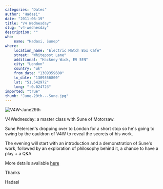 ```yaml
---
categories: "Dates"
author: "Hadasi"
date: "2011-06-19"
title: "V4 Wednesday"
slug: "v4-wednesday"
description: ""
who: 
    name: "Hadasi, Sunep"
where: 
    location_name: "Electric Match Box Cafe"
    street: "Whitepost Lane"
    additional: "Hackney Wick, E9 5EN"
    city: "London"
    country: "uk"
    from_date: "1309359600"
    to_date: "1309366800"
    lat: "51.542972"
    long: "-0.024723"
imported: "true"
thumb: "June-29th---Sune.jpg"
---
```



![V4W-June29th](June-29th---Sune.jpg) 

V4Wednesday: a master class with Sune of Motorsaw.

Sune Petersen's dropping over to London for a short stop so he's going to swing by the cauldron of V4W to reveal the secrets of his work.

The evening will start with an introduction and a demonstration of Sune's work, followed by an exploration of philosophy behind it, a chance to have a play + a Q&A.

More details available <a href="http://www.v4wednesday.com/2011/06/event-29th-june.html" >here</a>

Thanks

Hadasi
